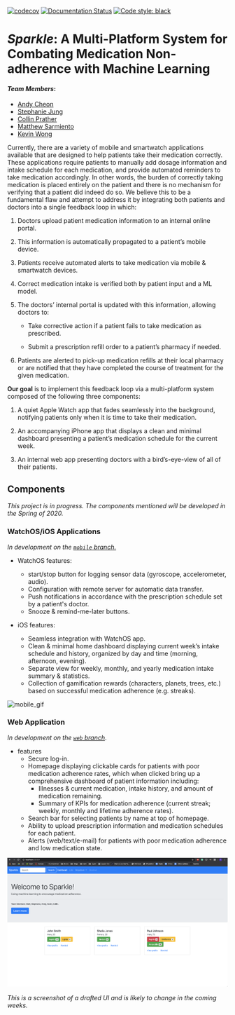 [![codecov](https://codecov.io/gh/msarmi9/Sparkle/branch/master/graph/badge.svg)](https://codecov.io/gh/msarmi9/Sparkle)
[![Documentation Status](https://readthedocs.org/projects/sparkleai/badge/?version=latest)](https://sparkleai.readthedocs.io/en/latest/?badge=latest)
[![Code style: black](https://img.shields.io/badge/code%20style-black-000000.svg)](https://github.com/ambv/black)


# _Sparkle_: A Multi-Platform System for Combating Medication Non-adherence with Machine Learning


#### _Team Members_:
* [Andy Cheon](https://www.linkedin.com/in/acheon/)
* [Stephanie Jung](https://www.linkedin.com/in/yeojujung/)
* [Collin Prather](https://www.linkedin.com/in/collin-prather/)
* [Matthew Sarmiento](https://www.linkedin.com/in/msarmi9/)
* [Kevin Wong](https://www.linkedin.com/in/kevinbw/)


Currently, there are a variety of mobile and smartwatch applications available that are designed to help patients take their medication correctly. These applications require patients to manually add dosage information and intake schedule for each medication, and provide automated reminders to take medication accordingly. In other words, the burden of correctly taking medication is placed entirely on the patient and there is no mechanism for verifying that a patient did indeed do so. We believe this to be a fundamental flaw and attempt to address it by integrating both patients and doctors into a single feedback loop in which:

1. Doctors upload patient medication information to an internal online portal.

2. This information is automatically propagated to a patient’s mobile device.

3. Patients receive automated alerts to take medication via mobile & smartwatch devices.

4. Correct medication intake is verified both by patient input and a ML model.

5. The doctors’ internal portal is updated with this information, allowing doctors to:
    
    - Take corrective action if a patient fails to take medication as prescribed.
    
    - Submit a prescription refill order to a patient’s pharmacy if needed.

6) Patients are alerted to pick-up medication refills at their local pharmacy or are notified that they have completed the course of treatment for the given medication.

**Our goal** is to implement this feedback loop via a multi-platform system composed of the following three components:

1. A quiet Apple Watch app that fades seamlessly into the background, notifying patients only when it is time to take their medication.

2. An accompanying iPhone app that displays a clean and minimal dashboard presenting a patient’s medication schedule for the current week.

3. An internal web app presenting doctors with a bird’s-eye-view of all of their patients.


## Components

_This project is in progress. The components mentioned will be developed in the Spring of 2020._

### WatchOS/iOS Applications

_In development on the_ [_`mobile` branch._](https://github.com/msarmi9/Sparkle/tree/mobile/mobile)

* WatchOS features:
    - start/stop button for logging sensor data (gyroscope, accelerometer, audio).
    - Configuration with remote server for automatic data transfer.
    - Push notifications in accordance with the prescription schedule set by a patient's doctor.
    - Snooze & remind-me-later buttons.

* iOS features:
    - Seamless integration with WatchOS app.
    - Clean & minimal home dashboard displaying current week’s intake schedule and history, organized by day and time (morning, afternoon, evening).
    - Separate view for weekly, monthly, and yearly medication intake summary & statistics.
    - Collection of gamification rewards (characters, planets, trees, etc.) based on successful medication adherence (e.g. streaks).

![mobile_gif](./images/mobile_apps.gif)

### Web Application

_In development on the_ [_`web` branch_](https://github.com/msarmi9/Sparkle/tree/web).

* features
    - Secure log-in.
    - Homepage displaying clickable cards for patients with poor medication adherence rates, which when clicked bring up a comprehensive dashboard of patient information including:
        * Illnesses & current medication, intake history, and amount of medication remaining.
        * Summary of KPIs for medication adherence (current streak; weekly, monthly and lifetime adherence rates).
    - Search bar for selecting patients by name at top of homepage.
    - Ability to upload prescription information and medication schedules for each patient.
    - Alerts (web/text/e-mail) for patients with poor medication adherence and low medication state.
    

![webapp](./images/web_app.png)

_This is a screenshot of a drafted UI and is likely to change in the coming weeks._
    
